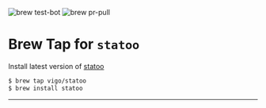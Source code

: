 ![brew test-bot](https://github.com/vigo/homebrew-statoo/actions/workflows/tests.yml/badge.svg)
![brew pr-pull](https://github.com/vigo/homebrew-statoo/actions/workflows/publish.yml/badge.svg)

# Brew Tap for `statoo`

Install latest version of [statoo](https://github.com/vigo/statoo)

```bash
$ brew tap vigo/statoo
$ brew install statoo
```

---